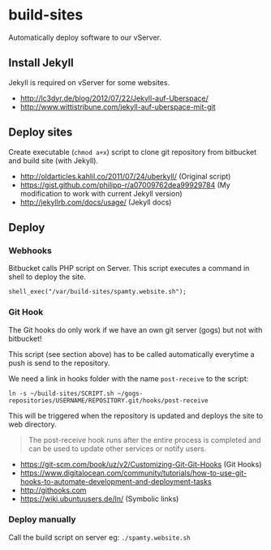 # build-sites

Automatically deploy software to our vServer. 

## Install Jekyll

Jekyll is required on vServer for some websites.

* http://lc3dyr.de/blog/2012/07/22/Jekyll-auf-Uberspace/
* http://www.wittistribune.com/jekyll-auf-uberspace-mit-git

## Deploy sites

Create executable (`chmod a+x`) script to clone git repository from bitbucket and build site (with Jekyll).

* http://oldarticles.kahlil.co/2011/07/24/uberkyll/ (Original script)
* https://gist.github.com/philipp-r/a07009762dea99929784 (My modification to work with current Jekyll version)
* http://jekyllrb.com/docs/usage/ (Jekyll docs)

## Deploy

### Webhooks

Bitbucket calls PHP script on Server. This script executes a command in shell to deploy the site.

```
shell_exec("/var/build-sites/spamty.website.sh");
```

### Git Hook

The Git hooks do only work if we have an own git server (gogs) but not with bitbucket!

This script (see section above) has to be called automatically everytime a push is send to the repository.

We need a link in hooks folder with the name `post-receive` to the script:

    ln -s ~/build-sites/SCRIPT.sh ~/gogs-repositories/USERNAME/REPOSITORY.git/hooks/post-receive

This will be triggered when the repository is updated and deploys the site to web directory.

>The post-receive hook runs after the entire process is completed and can be used to update other services or notify users.

* https://git-scm.com/book/uz/v2/Customizing-Git-Git-Hooks (Git Hooks)
* https://www.digitalocean.com/community/tutorials/how-to-use-git-hooks-to-automate-development-and-deployment-tasks
* http://githooks.com
* https://wiki.ubuntuusers.de/ln/ (Symbolic links)

### Deploy manually

Call the build script on server eg: `./spamty.website.sh` 